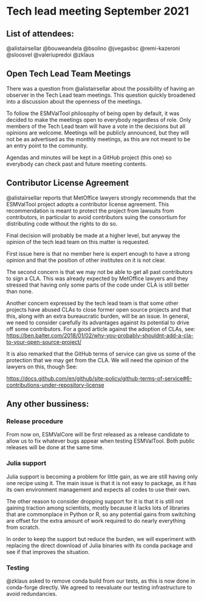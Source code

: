 # Tech lead meeting September 2021

## List of attendees:

@alistairsellar
@bouweandela
@bsolino
@jvegasbsc
@remi-kazeroni
@sloosvel
@valeriupredoi
@zklaus

## Open Tech Lead Team Meetings

There was a question from @alistairsellar about the possibility of having
an observer in the Tech Lead team meetings. This question quickly broadened into a
discussion about the openness of the meetings.

To follow the ESMValTool philosophy of being open by default,
it was decided to make the meetings open to everybody regardless of role. Only
members of the Tech Lead team will have a vote in the decisions but all opinions
are welcome. Meetings will be publicly announced, but they will not be as advertised
as the monthly meetings, as this are not meant to be an entry point to the
community.

Agendas and minutes will be kept in a GitHub project (this one) so everybody
can check past and future meeting contents.

## Contributor License Agreement

@alistairsellar reports that MetOffice lawyers strongly recommends that the
ESMValTool project adopts a contributor license agreement.
This recommendation is meant to protect the project from
lawsuits from contributors, in particular to avoid contributors suing the
consortium for distributing code without the rights to do so.

Final decision will probably be made at a higher level, but anyway the opinion
of the tech lead team on this matter is requested.

First issue here is that no member here is expert enough to have a strong opinion
and that the position of other institutes on it is not clear.

The second concern is that we may not be able to get all past contributors to
sign a CLA. This was already expected by MetOffice lawyers and they stressed that
having only some parts of the code under CLA is still better than none.

Another concern expressed by the tech lead team is that some other projects
have abused CLAs to close former open source projects and that this, along with
an extra bureaucratic burden, will be an issue. In general, we need to consider
carefully its advantages against its potential to drive off some contributors.
For a good article against the adoption of CLAs, see:
https://ben.balter.com/2018/01/02/why-you-probably-shouldnt-add-a-cla-to-your-open-source-project/

It is also remarked that the GitHub terms of service can give us some of the
protection that we may get from the CLA. We will need the opinion of the lawyers
on this, though See:

https://docs.github.com/en/github/site-policy/github-terms-of-service#6-contributions-under-repository-license


## Any other bussiness:

### Release procedure

From now on, ESMValCore will be first released as a release candidate to
allow us to fix whatever bugs appear when testing ESMValTool. Both public
releases will be done at the same time.

### Julia support

Julia support is becoming a problem for little gain, as we are still having
only one recipe using it. The main issue is that it is not easy to package,
as it has its own environment management and expects all codes to use their own.

The other reason to consider dropping support for it is that it is still
not gaining traction among scientists, mostly because it lacks lots of libraries
that are commonplace in Python or R, so any potential gains from switching are
offset for the extra amount of work required to do nearly everything from scratch.

In order to keep the support but reduce the burden, we will experiment with
replacing the direct download of Julia binaries with its conda package and see
if that improves the situation.

### Testing

@zklaus asked to remove conda build from our tests, as this is now done in
conda-forge directly. We agreed to reevaluate our testing infrastructure to
avoid redundancies.







